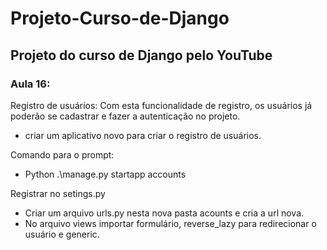 # Projeto-Curso-de-Django
## Projeto do curso de Django pelo YouTube

### Aula 16:
Registro de usuários:
Com esta funcionalidade de registro, os usuários já poderão se cadastrar e fazer a autenticação no projeto.
- criar um aplicativo novo para criar o registro de usuários.

Comando para o prompt:
- Python .\manage.py startapp accounts

Registrar no setings.py
- Criar um arquivo urls.py nesta nova pasta acounts e cria a url nova.
- No arquivo views importar formulário, reverse_lazy para redirecionar o usuário e generic.
